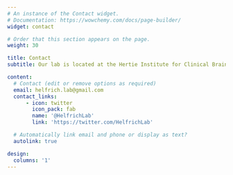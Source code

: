 ```yaml
---
# An instance of the Contact widget.
# Documentation: https://wowchemy.com/docs/page-builder/
widget: contact

# Order that this section appears on the page.
weight: 30

title: Contact
subtitle: Our lab is located at the Hertie Institute for Clinical Brain Research and the Center for Neurology of the University Medical Center Tübingen

content:
  # Contact (edit or remove options as required)
  email: helfrich.lab@gmail.com
  contact_links:
      - icon: twitter
        icon_pack: fab
        name: '@HelfrichLab'
        link: 'https://twitter.com/HelfrichLab'

  # Automatically link email and phone or display as text?
  autolink: true

design:
  columns: '1'
---
```

